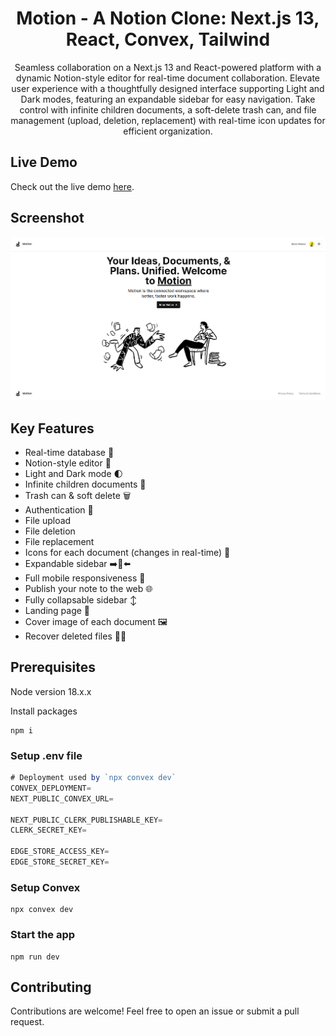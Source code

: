 <h1 align="center">Motion - A Notion Clone: Next.js 13, React, Convex, Tailwind</h1>

<p align="center">Seamless collaboration on a Next.js 13 and React-powered
platform with a dynamic Notion-style editor for real-time
document collaboration. Elevate user experience with a thoughtfully designed interface
supporting Light and Dark modes, featuring an expandable
sidebar for easy navigation. Take control with infinite children documents, a soft-delete
trash can, and file management (upload, deletion, replacement)
with real-time icon updates for efficient organization.</p>

<h2>Live Demo</h2>

<p>Check out the live demo <a href="https://motion-notetakingapp.vercel.app/">here</a>.</p>

<h2>Screenshot</h2>
    <img src="public/Motion.png" alt="Screenshot of Todo Web App">

<h2 >Key Features</h2>

<ul>
        <li>Real-time database  🔗 </li>
        <li>Notion-style editor 📝 </li>
        <li>Light and Dark mode 🌓</li>
        <li>Infinite children documents 🌲</li>
        <li>Trash can & soft delete 🗑️</li>
        <li>Authentication 🔐 </li>
        <li>File upload</li>
        <li>File deletion</li>
        <li>File replacement</li>
        <li>Icons for each document (changes in real-time) 🌠</li>
        <li>Expandable sidebar ➡️🔀⬅️</li>
        <li>Full mobile responsiveness 📱</li>
        <li>Publish your note to the web 🌐</li>
        <li>Fully collapsable sidebar ↕️</li>
        <li>Landing page 🛬</li>
        <li>Cover image of each document 🖼️</li>
        <li>Recover deleted files 🔄📄</li>
    </ul>

<h2>Prerequisites</h2> 

<p>Node version 18.x.x</p>


 Install packages

```shell
npm i
```

### Setup .env file


```js
# Deployment used by `npx convex dev`
CONVEX_DEPLOYMENT=
NEXT_PUBLIC_CONVEX_URL=

NEXT_PUBLIC_CLERK_PUBLISHABLE_KEY=
CLERK_SECRET_KEY=

EDGE_STORE_ACCESS_KEY=
EDGE_STORE_SECRET_KEY=
```

### Setup Convex

```shell
npx convex dev

```

### Start the app

```shell
npm run dev
```

<h2>Contributing</h2>

<p>Contributions are welcome! Feel free to open an issue or submit a pull request.</p>
